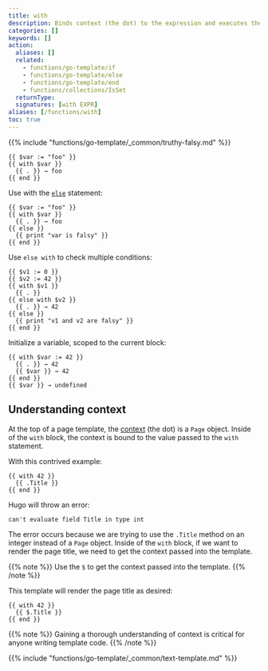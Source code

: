 ```yaml
---
title: with
description: Binds context (the dot) to the expression and executes the block if expression is truthy.
categories: []
keywords: []
action:
  aliases: []
  related:
    - functions/go-template/if
    - functions/go-template/else
    - functions/go-template/end
    - functions/collections/IsSet
  returnType:
  signatures: [with EXPR]
aliases: [/functions/with]
toc: true
---
```


{{% include "functions/go-template/_common/truthy-falsy.md" %}}

```go-html-template
{{ $var := "foo" }}
{{ with $var }}
  {{ . }} → foo
{{ end }}
```

Use with the [`else`] statement:

```go-html-template
{{ $var := "foo" }}
{{ with $var }}
  {{ . }} → foo
{{ else }}
  {{ print "var is falsy" }}
{{ end }}
```

Use `else with` to check multiple conditions:

```go-html-template
{{ $v1 := 0 }}
{{ $v2 := 42 }}
{{ with $v1 }}
  {{ . }}
{{ else with $v2 }}
  {{ . }} → 42
{{ else }}
  {{ print "v1 and v2 are falsy" }}
{{ end }}
```

Initialize a variable, scoped to the current block:

```go-html-template
{{ with $var := 42 }}
  {{ . }} → 42
  {{ $var }} → 42
{{ end }}
{{ $var }} → undefined
```

## Understanding context

At the top of a page template, the [context](g) (the dot) is a `Page` object. Inside of the `with` block, the context is bound to the value passed to the `with` statement.

With this contrived example:

```go-html-template
{{ with 42 }}
  {{ .Title }}
{{ end }}
```

Hugo will throw an error:

    can't evaluate field Title in type int

The error occurs because we are trying to use the `.Title` method on an integer instead of a `Page` object. Inside of the `with` block, if we want to render the page title, we need to get the context passed into the template.

{{% note %}}
Use the `$` to get the context passed into the template.
{{% /note %}}

This template will render the page title as desired:

```go-html-template
{{ with 42 }}
  {{ $.Title }}
{{ end }}
```

{{% note %}}
Gaining a thorough understanding of context is critical for anyone writing template code.
{{% /note %}}

{{% include "functions/go-template/_common/text-template.md" %}}

[`else`]: /functions/go-template/else/
